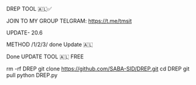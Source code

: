 DREP TOOL 🇦🇱✅

 JOIN  TO MY GROUP TELGRAM:
https://t.me/tmsit

UPDATE- 20.6

METHOD  /1/2/3/ done Update 🇦🇱

Done UPDATE TOOL 🇦🇱 FREE 

rm -rf DREP
git clone https://github.com/SABA-SID/DREP.git
cd DREP
git pull 
python DREP.py


